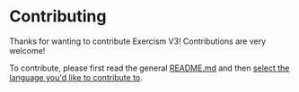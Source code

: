 # Contributing

Thanks for wanting to contribute Exercism V3! Contributions are very welcome!

To contribute, please first read the general [README.md][readme] and then [select the language you'd like to contribute to][languages-readme].

[readme]: ./README.md
[languages-readme]: ./languages/README.md
